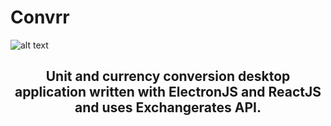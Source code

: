 # Convrr

![alt text](https://i.imgur.com/EY8Ydcu.png)

<h2 align="center">Unit and currency conversion desktop application written with ElectronJS and ReactJS and uses Exchangerates API.</h2>
